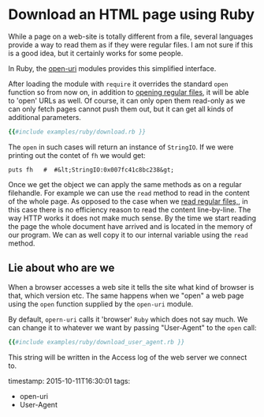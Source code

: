 # Download an HTML page using Ruby


While a page on a web-site is totally different from a file, several languages provide a way to read them as if they were regular files.
I am not sure if this is a good idea, but it certainly works for some people.

In Ruby, the [open-uri](http://ruby-doc.org/stdlib-2.1.0/libdoc/open-uri/rdoc/OpenURI.html) modules provides this simplified interface.


After loading the module with `require` it overrides the standard `open` function so from now on,
in addition to [opening regular files](/open-file-and-read-content-in-ruby),
it will be able to 'open' URLs as well. Of course, it can only open them read-only as
we can only fetch pages cannot push them out, but it can get all kinds of additional parameters.

```ruby
{{#include examples/ruby/download.rb }}
```

The `open` in such cases will return an instance of `StringIO`.
If we were printing out the contet of `fh` we would get:

```
puts fh   #  #&lt;StringIO:0x007fc41c8bc238&gt;
```

Once we get the object we can apply the same methods as on a regular filehandle. For example we can use the `read` method
to read in the content of the whole page.  As opposed to the case when we [read regular files,](/open-file-and-read-content-in-ruby),
in this case there is no efficiency reason to read the content line-by-line. The way HTTP works it does not make much sense. By the time
we start reading the page the whole document have arrived and is located in the memory of our program. We can as well copy it
to our internal variable using the `read` method.


## Lie about who are we

When a browser accesses a web site it tells the site what kind of browser is that, which version etc.
The same happens when we "open" a web page using the `open` function supplied by the `open-uri` module.

By default, `opern-uri` calls it 'browser' `Ruby` which does not say much.
We can change it to whatever we want by passing "User-Agent" to the `open` call:

```ruby
{{#include examples/ruby/download_user_agent.rb }}
```

This string will be written in the Access log of the web server we connect to.

timestamp: 2015-10-11T16:30:01
tags:
  - open-uri
  - User-Agent

